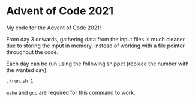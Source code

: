 # Advent of Code 2021

My code for the Advent of Code 2021!

From day 3 onwards, gathering data from the input files is much cleaner due to storing the input in memory, instead of working with a file pointer throughout the code.

Each day can be run using the following snippet (replace the number with the wanted day):

```sh
./run.sh 1
```

`make` and `gcc` are required for this command to work.
